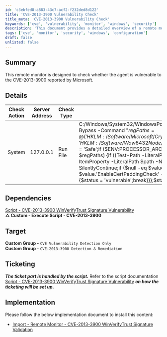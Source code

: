 ```yaml
---
id: 'c3ebfed8-a883-43c7-acf2-f232ded8d122'
title: 'CVE-2013-3900 Vulnerability Check'
title_meta: 'CVE-2013-3900 Vulnerability Check'
keywords: ['cve', 'vulnerability', 'monitor', 'windows', 'security']
description: 'This document provides a detailed overview of a remote monitor designed to check if an agent is vulnerable to the CVE-2013-3900 vulnerability reported by Microsoft. It includes implementation details, dependencies, and ticketing information.'
tags: ['cve', 'monitor', 'security', 'windows', 'configuration']
draft: false
unlisted: false
---
```

## Summary

This remote monitor is designed to check whether the agent is vulnerable to the CVE-2013-3900 reported by Microsoft.

## Details

| Check Action                                                                                                                                                                                                                                                               | Server Address | Check Type | Check Value                                                                                                                                                                                                                                                                                                                                                                                                                                                                                         | Comparator       | Interval | Result       |
|---------------------------------------------------------------------------------------------------------------------------------------------------------------------------------------------------------------------------------------------------------------------------|----------------|------------|-----------------------------------------------------------------------------------------------------------------------------------------------------------------------------------------------------------------------------------------------------------------------------------------------------------------------------------------------------------------------------------------------------------------------------------------------------------------------------------------------------|------------------|----------|--------------|
| System                                                                                                                                                                                                                                                                    | 127.0.0.1      | Run File   | C:/Windows/System32/WindowsPowerShell/v1.0/powershell.exe -ExecutionPolicy Bypass -Command "$regPaths = @('HKLM:/Software/Microsoft/Cryptography/Wintrust/Config','HKLM:/Software/Wow6432Node/Microsoft/Cryptography/Wintrust/Config');$status = 'Safe';if ($ENV:PROCESSOR_ARCHITECTURE -eq 'AMD64') {foreach ($path in $regPaths) {if ((Test-Path -LiteralPath $path) -eq $true) {$value = Get-ItemProperty -LiteralPath $path -Name 'EnableCertPaddingCheck' -ErrorAction SilentlyContinue;if ($null -eq $value.'EnableCertPaddingCheck' -or $value.'EnableCertPaddingCheck' -ne '1') {$status = 'vulnerable';break}}else {$status = 'vulnerable';break}}};$status" | Does Not Contain | 300      | vulnerable    |

## Dependencies

[Script - CVE-2013-3900 WinVerifyTrust Signature Vulnerability](https://proval.itglue.com/DOC-5078775-15762068)  
**△ Custom - Execute Script - CVE-2013-3900**

## Target

**Custom Group -** `CVE Vulnerability Detection Only`  
**Custom Group -** `CVE-2013-3900 Detection & Remediation`

## Ticketing

**_The ticket part is handled by the script._** Refer to the script documentation [Script - CVE-2013-3900 WinVerifyTrust Signature Vulnerability](https://proval.itglue.com/DOC-5078775-15762068) **_on how the ticketing will be set up._**

## Implementation

Please follow the below implementation document to install this content:
- [Import - Remote Monitor - CVE-2013-3900 WinVerifyTrust Signature Validation](https://proval.itglue.com/DOC-5078775-17229185)






